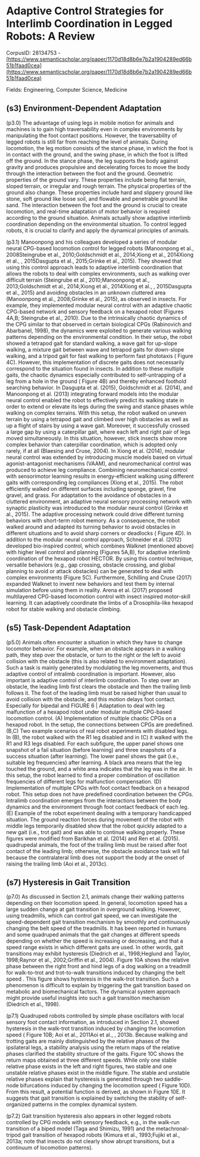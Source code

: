 # Adaptive Control Strategies for Interlimb Coordination in Legged Robots: A Review

CorpusID: 28134753 - [https://www.semanticscholar.org/paper/1170d18d8b6e7b2a1904289ed66b51b1faad0cea](https://www.semanticscholar.org/paper/1170d18d8b6e7b2a1904289ed66b51b1faad0cea)

Fields: Engineering, Computer Science, Medicine

## (s3) Environment-Dependent Adaptation
(p3.0) The advantage of using legs in mobile motion for animals and machines is to gain high traversability even in complex environments by manipulating the foot contact positions. However, the traversability of legged robots is still far from reaching the level of animals. During locomotion, the leg motion consists of the stance phase, in which the foot is in contact with the ground, and the swing phase, in which the foot is lifted off the ground. In the stance phase, the leg supports the body against gravity and produces propulsive and decelerating forces to move the body through the interaction between the foot and the ground. Geometric properties of the ground vary. These properties include being flat terrain, sloped terrain, or irregular and rough terrain. The physical properties of the ground also change. These properties include hard and slippery ground like stone, soft ground like loose soil, and flowable and penetrable ground like sand. The interaction between the foot and the ground is crucial to create locomotion, and real-time adaptation of motor behavior is required according to the ground situation. Animals actually show adaptive interlimb coordination depending on the environmental situation. To control legged robots, it is crucial to clarify and apply the dynamical principles of animals.

(p3.1) Manoonpong and his colleagues developed a series of modular neural CPG-based locomotion control for legged robots (Manoonpong et al., 2008Steingrube et al., 2010;Goldschmidt et al., 2014;Xiong et al., 2014Xiong et al., , 2015Dasgupta et al., 2015;Grinke et al., 2015). They showed that using this control approach leads to adaptive interlimb coordination that allows the robots to deal with complex environments, such as walking over difficult terrain (Steingrube et al., 2010;Manoonpong et al., 2013;Goldschmidt et al., 2014;Xiong et al., 2014Xiong et al., , 2015Dasgupta et al., 2015) and avoiding obstacles in an unknown cluttered area (Manoonpong et al., 2008;Grinke et al., 2015), as observed in insects. For example, they implemented modular neural control with an adaptive chaotic CPG-based network and sensory feedback on a hexapod robot (Figures 4A,B; Steingrube et al., 2010). Due to the intrinsically chaotic dynamics of the CPG similar to that observed in certain biological CPGs (Rabinovich and Abarbanel, 1998), the dynamics were exploited to generate various walking patterns depending on the environmental condition. In their setup, the robot showed a tetrapod gait for standard walking, a wave gait for up-slope walking, a mixture gait between wave and tetrapod gaits for down-slope walking, and a tripod gait for fast walking to perform fast phototaxis ( Figure 4C). However, this implementation of discrete gaits does not necessarily correspond to the situation found in insects. In addition to these multiple gaits, the chaotic dynamics especially contributed to self-untrapping of a leg from a hole in the ground ( Figure 4B) and thereby enhanced foothold searching behavior. In Dasgupta et al. (2015), Goldschmidt et al. (2014), and Manoonpong et al. (2013) integrating forward models into the modular neural control enabled the robot to effectively predict its walking state in order to extend or elevate its legs during the swing and stance phases while walking on complex terrains. With this setup, the robot walked on uneven terrain by using a tetrapod gait and climbed over high obstacles as well as up a flight of stairs by using a wave gait. Moreover, it successfully crossed a large gap by using a caterpillar gait, where each left and right pair of legs moved simultaneously. In this situation, however, stick insects show more complex behavior than caterpillar coordination, which is adopted only rarely, if at all (Blaesing and Cruse, 2004). In Xiong et al. (2014), modular neural control was extended by introducing muscle models based on virtual agonist-antagonist mechanisms (VAAM), and neuromechanical control was produced to achieve leg compliance. Combining neuromechanical control with sensorimotor learning results in energy-efficient walking using different gaits with corresponding leg compliances (Xiong et al., 2015). The robot efficiently walked on different surfaces including sponge, gravel, fine gravel, and grass. For adaptation to the avoidance of obstacles in a cluttered environment, an adaptive neural sensory processing network with synaptic plasticity was introduced to the modular neural control (Grinke et al., 2015). The adaptive processing network could drive different turning behaviors with short-term robot memory. As a consequence, the robot walked around and adapted its turning behavior to avoid obstacles in different situations and to avoid sharp corners or deadlocks ( Figure 4D). In addition to the modular neural control approach, Schneider et al. (2012) developed bio-inspired control, which combines Walknet (mentioned above) with higher level control and planning (Figures 5A,B), for adaptive interlimb coordination of the hexapod robot HECTOR. By using this control technique, versatile behaviors (e.g., gap crossing, obstacle crossing, and global planning to avoid or attack obstacles) can be generated to deal with complex environments (Figure 5C). Furthermore, Schilling and Cruse (2017) expanded Walknet to invent new behaviors and test them by internal simulation before using them in reality. Arena et al. (2017) proposed multilayered CPG-based locomotion control with insect inspired motor-skill learning. It can adaptively coordinate the limbs of a Drosophila-like hexapod robot for stable walking and obstacle climbing.
## (s5) Task-Dependent Adaptation
(p5.0) Animals often encounter a situation in which they have to change locomotor behavior. For example, when an obstacle appears in a walking path, they step over the obstacle, or turn to the right or the left to avoid collision with the obstacle (this is also related to environment adaptation). Such a task is mainly generated by modulating the leg movements, and thus adaptive control of intralimb coordination is important. However, also important is adaptive control of interlimb coordination. To step over an obstacle, the leading limb first clears the obstacle and then the trailing limb follows it. The foot of the leading limb must be raised higher than usual to avoid collision with the obstacle, and this motion delays foot contact. Especially for bipedal and FIGURE 6 | Adaptation to deal with leg malfunction of a hexapod robot under modular multiple CPG-based locomotion control. (A) Implementation of multiple chaotic CPGs on a hexapod robot. In the setup, the connections between CPGs are predefined. (B,C) Two example scenarios of real robot experiments with disabled legs. In (B), the robot walked with the R1 leg disabled and in (C) it walked with the R1 and R3 legs disabled. For each subfigure, the upper panel shows one snapshot of a fail situation (before learning) and three snapshots of a success situation (after learning). The lower panel shows the gait (i.e., suitable leg frequencies) after learning. A black area means that the leg touched the ground, and a white area indicates that the leg was in the air. In this setup, the robot learned to find a proper combination of oscillation frequencies of different legs for malfunction compensation. (D) Implementation of multiple CPGs with foot contact feedback on a hexapod robot. This setup does not have predefined coordination between the CPGs. Intralimb coordination emerges from the interactions between the body dynamics and the environment through foot contact feedback of each leg. (E) Example of the robot experiment dealing with a temporary handicapped situation. The ground reaction forces during movement of the robot with middle legs temporarily disabled show that the robot quickly adapted to a new gait (i.e., trot gait) and was able to continue walking properly. These figures were modified from Barikhan et al. (2014) and Ren et al. (2015). quadrupedal animals, the foot of the trailing limb must be raised after foot contact of the leading limb; otherwise, the obstacle avoidance task will fail because the contralateral limb does not support the body at the onset of raising the trailing limb (Aoi et al., 2013c).
## (s7) Hysteresis in Gait Transition
(p7.0) As discussed in Section 2.1, animals change their walking patterns depending on their locomotion speed. In general, locomotion speed has a large sudden change at gait transition in overground walking. However, using treadmills, which can control gait speed, we can investigate the speed-dependent gait transition mechanism by smoothly and continuously changing the belt speed of the treadmills. It has been reported in humans and some quadruped animals that the gait changes at different speeds depending on whether the speed is increasing or decreasing, and that a speed range exists in which different gaits are used. In other words, gait transitions may exhibit hysteresis (Diedrich et al., 1998;Heglund and Taylor, 1998;Raynor et al., 2002;Griffin et al., 2004). Figure 10A shows the relative phase between the right front and hind legs of a dog walking on a treadmill for walk-to-trot and trot-to-walk transitions induced by changing the belt speed . This figure shows hysteresis in the walk-trot transition. Such a phenomenon is difficult to explain by triggering the gait transition based on metabolic and biomechanical factors. The dynamical system approach might provide useful insights into such a gait transition mechanism (Diedrich et al., 1998).

(p7.1) Quadruped robots controlled by simple phase oscillators with local sensory foot contact information, as introduced in Section 2.1, showed hysteresis in the walk-trot transition induced by changing the locomotion speed ( Figure 10B; Aoi et al., 2011Aoi et al., , 2013b. Because walking and trotting gaits are mainly distinguished by the relative phases of the ipsilateral legs, a stability analysis using the return maps of the relative phases clarified the stability structure of the gaits. Figure 10C shows the return maps obtained at three different speeds. While only one stable relative phase exists in the left and right figures, two stable and one unstable relative phases exist in the middle figure. The stable and unstable relative phases explain that hysteresis is generated through two saddle-node bifurcations induced by changing the locomotion speed ( Figure 10D). From this result, a potential function is derived, as shown in Figure 10E. It suggests that gait transition is explained by switching the stability of self-organized patterns in the complex dynamical system.

(p7.2) Gait transition hysteresis also appears in other legged robots controlled by CPG models with sensory feedback, e.g., in the walk-run transition of a biped model (Taga and Shimizu, 1991) and the metachronal-tripod gait transition of hexapod robots (Kimura et al., 1993;Fujiki et al., 2013a; note that insects do not clearly show abrupt transitions, but a continuum of locomotion patterns).
